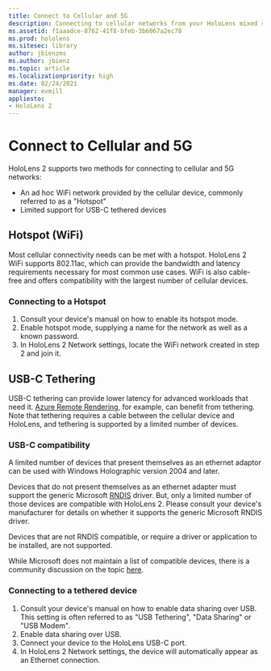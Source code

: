 ```yaml
---
title: Connect to Cellular and 5G
description: Connecting to cellular networks from your HoloLens mixed reality devices.
ms.assetid: f1aaadce-8762-41f8-bfeb-3b6067a2ec78
ms.prod: hololens
ms.sitesec: library
author: jbienzms
ms.author: jbienz
ms.topic: article
ms.localizationpriority: high
ms.date: 02/24/2021
manager: evmill
appliesto:
- HoloLens 2
---
```


# Connect to Cellular and 5G

HoloLens 2 supports two methods for connecting to cellular and 5G networks:

- An ad hoc WiFi network provided by the cellular device, commonly referred to as a "Hotspot"
- Limited support for USB-C tethered devices

## Hotspot (WiFi)

Most cellular connectivity needs can be met with a hotspot. HoloLens 2 WiFi supports 802.11ac, which can provide the bandwidth and latency requirements necessary for most common use cases. WiFi is also cable-free and offers compatibility with the largest number of cellular devices.

### Connecting to a Hotspot

1. Consult your device's manual on how to enable its hotspot mode.
1. Enable hotspot mode, supplying a name for the network as well as a known password.
1. In HoloLens 2 Network settings, locate the WiFi network created in step 2 and join it.

## USB-C Tethering

USB-C tethering can provide lower latency for advanced workloads that need it. [Azure Remote Rendering](https://azure.microsoft.com/services/remote-rendering), for example, can benefit from tethering. Note that tethering requires a cable between the cellular device and HoloLens, and tethering is supported by a limited number of devices.

### USB-C compatibility

A limited number of devices that present themselves as an ethernet adaptor can be used with Windows Holographic version 2004 and later.

Devices that do not present themselves as an ethernet adapter must support the generic Microsoft [RNDIS](/windows-hardware/drivers/network/overview-of-remote-ndis--rndis-) driver. But, only a limited number of those devices are compatible with HoloLens 2. Please consult your device's manufacturer for details on whether it supports the generic Microsoft RNDIS driver.

Devices that are not RNDIS compatible, or require a driver or application to be installed, are not supported.

While Microsoft does not maintain a list of compatible devices, there is a community discussion on the topic [here](https://aka.ms/HLCommunityCell).

### Connecting to a tethered device

1. Consult your device's manual on how to enable data sharing over USB. This setting is often referred to as "USB Tethering", "Data Sharing" or "USB Modem".
1. Enable data sharing over USB.
1. Connect your device to the HoloLens USB-C port.
1. In HoloLens 2 Network settings, the device will automatically appear as an Ethernet connection.
